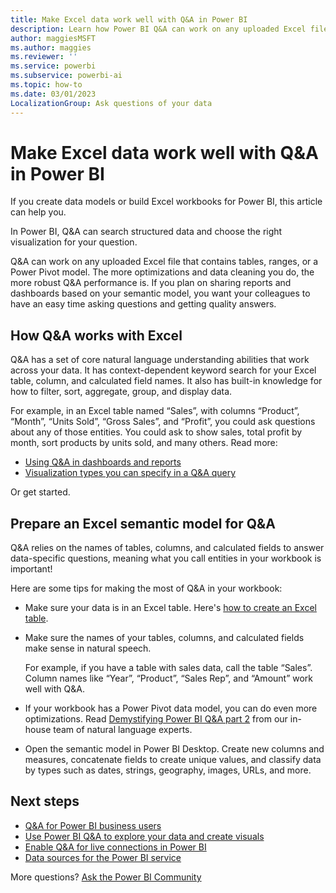 ```yaml
---
title: Make Excel data work well with Q&A in Power BI
description: Learn how Power BI Q&A can work on any uploaded Excel file that contains tables, ranges, or a Power Pivot model.
author: maggiesMSFT
ms.author: maggies
ms.reviewer: ''
ms.service: powerbi
ms.subservice: powerbi-ai
ms.topic: how-to
ms.date: 03/01/2023
LocalizationGroup: Ask questions of your data
---
```

# Make Excel data work well with Q&A in Power BI

If you create data models or build Excel workbooks for Power BI, this article can help you.

In Power BI, Q&A can search structured data and choose the right visualization for your question.

Q&A can work on any uploaded Excel file that contains tables, ranges, or a Power Pivot model. The more optimizations and data cleaning you do, the more robust Q&A performance is. If you plan on sharing reports and dashboards based on your semantic model, you want your colleagues to have an easy time asking questions and getting quality answers.

## How Q&A works with Excel

Q&A has a set of core natural language understanding abilities that work across your data. It has context-dependent keyword search for your Excel table, column, and calculated field names. It also has built-in knowledge for how to filter, sort, aggregate, group, and display data.

For example, in an Excel table named “Sales”, with columns “Product”, “Month”, “Units Sold”, “Gross Sales”, and “Profit”, you could ask questions about any of those entities. You could ask to show sales, total profit by month, sort products by units sold, and many others. Read more:

- [Using Q&A in dashboards and reports](power-bi-tutorial-q-and-a.md)
- [Visualization types you can specify in a Q&A query](../visuals/power-bi-visualization-types-for-reports-and-q-and-a.md)

Or get started.

## Prepare an Excel semantic model for Q&A

Q&A relies on the names of tables, columns, and calculated fields to answer data-specific questions, meaning what you call entities in your workbook is important!

Here are some tips for making the most of Q&A in your workbook:

* Make sure your data is in an Excel table. Here's [how to create an Excel table](https://support.office.com/article/Create-an-Excel-table-in-a-worksheet-e81aa349-b006-4f8a-9806-5af9df0ac664).
* Make sure the names of your tables, columns, and calculated fields make sense in natural speech.
  
    For example, if you have a table with sales data, call the table “Sales”. Column names like “Year”, “Product”, “Sales Rep”, and “Amount” work well with Q&A.

* If your workbook has a Power Pivot data model, you can do even more optimizations. Read [Demystifying Power BI Q&A part 2](https://powerbi.microsoft.com/blog/demystifying-power-bi-q-amp-a-part-2/) from our in-house team of natural language experts.

* Open the semantic model in Power BI Desktop. Create new columns and measures, concatenate fields to create unique values, and classify data by types such as dates, strings, geography, images, URLs, and more.

## Next steps

- [Q&A for Power BI business users](../consumer/end-user-q-and-a.md)
- [Use Power BI Q&A to explore your data and create visuals](power-bi-tutorial-q-and-a.md)
- [Enable Q&A for live connections in Power BI](service-q-and-a-direct-query.md)
- [Data sources for the Power BI service](../connect-data/service-get-data.md)

More questions? [Ask the Power BI Community](https://community.powerbi.com/)
